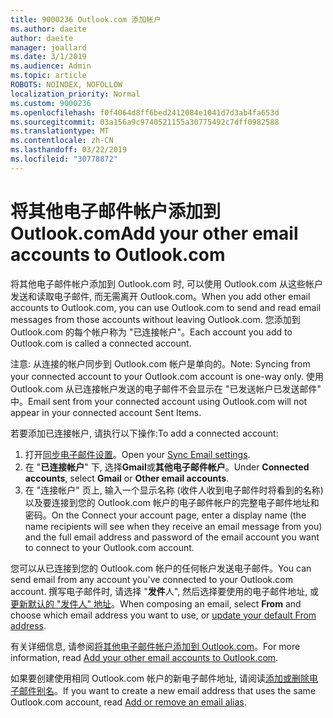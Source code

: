 ```yaml
---
title: 9000236 Outlook.com 添加帐户
ms.author: daeite
author: daeite
manager: joallard
ms.date: 3/1/2019
ms.audience: Admin
ms.topic: article
ROBOTS: NOINDEX, NOFOLLOW
localization_priority: Normal
ms.custom: 9000236
ms.openlocfilehash: f0f4064d8ff6bed2412084e1041d7d3ab4fa653d
ms.sourcegitcommit: 03a156a9c9740521155a30775492c7dff0982588
ms.translationtype: MT
ms.contentlocale: zh-CN
ms.lasthandoff: 03/22/2019
ms.locfileid: "30778872"
---
```

# <a name="add-your-other-email-accounts-to-outlookcom"></a><span data-ttu-id="2b7c6-102">将其他电子邮件帐户添加到 Outlook.com</span><span class="sxs-lookup"><span data-stu-id="2b7c6-102">Add your other email accounts to Outlook.com</span></span>

<span data-ttu-id="2b7c6-103">将其他电子邮件帐户添加到 Outlook.com 时, 可以使用 Outlook.com 从这些帐户发送和读取电子邮件, 而无需离开 Outlook.com。</span><span class="sxs-lookup"><span data-stu-id="2b7c6-103">When you add other email accounts to Outlook.com, you can use Outlook.com to send and read email messages from those accounts without leaving Outlook.com.</span></span> <span data-ttu-id="2b7c6-104">您添加到 Outlook.com 的每个帐户称为 "已连接帐户"。</span><span class="sxs-lookup"><span data-stu-id="2b7c6-104">Each account you add to Outlook.com is called a connected account.</span></span>

<span data-ttu-id="2b7c6-105">注意: 从连接的帐户同步到 Outlook.com 帐户是单向的。</span><span class="sxs-lookup"><span data-stu-id="2b7c6-105">Note: Syncing from your connected account to your Outlook.com account is one-way only.</span></span> <span data-ttu-id="2b7c6-106">使用 Outlook.com 从已连接帐户发送的电子邮件不会显示在 "已发送帐户已发送邮件" 中。</span><span class="sxs-lookup"><span data-stu-id="2b7c6-106">Email sent from your connected account using Outlook.com will not appear in your connected account Sent Items.</span></span>

<span data-ttu-id="2b7c6-107">若要添加已连接帐户, 请执行以下操作:</span><span class="sxs-lookup"><span data-stu-id="2b7c6-107">To add a connected account:</span></span>

1. <span data-ttu-id="2b7c6-108">打开[同步电子邮件设置](https://go.microsoft.com/fwlink/?linkid=875264)。</span><span class="sxs-lookup"><span data-stu-id="2b7c6-108">Open your [Sync Email settings](https://go.microsoft.com/fwlink/?linkid=875264).</span></span>
2. <span data-ttu-id="2b7c6-109">在 "**已连接帐户**" 下, 选择**Gmail**或**其他电子邮件帐户**。</span><span class="sxs-lookup"><span data-stu-id="2b7c6-109">Under **Connected accounts**, select **Gmail** or **Other email accounts**.</span></span>
3. <span data-ttu-id="2b7c6-110">在 "连接帐户" 页上, 输入一个显示名称 (收件人收到电子邮件时将看到的名称) 以及要连接到您的 Outlook.com 帐户的电子邮件帐户的完整电子邮件地址和密码。</span><span class="sxs-lookup"><span data-stu-id="2b7c6-110">On the Connect your account page, enter a display name (the name recipients will see when they receive an email message from you) and the full email address and password of the email account you want to connect to your Outlook.com account.</span></span>

<span data-ttu-id="2b7c6-111">您可以从已连接到您的 Outlook.com 帐户的任何帐户发送电子邮件。</span><span class="sxs-lookup"><span data-stu-id="2b7c6-111">You can send email from any account you've connected to your Outlook.com account.</span></span> <span data-ttu-id="2b7c6-112">撰写电子邮件时, 请选择 "**发件**人", 然后选择要使用的电子邮件地址, 或[更新默认的 "发件人" 地址](https://go.microsoft.com/fwlink/?linkid=875264)。</span><span class="sxs-lookup"><span data-stu-id="2b7c6-112">When composing an email, select **From** and choose which email address you want to use, or [update your default From address](https://go.microsoft.com/fwlink/?linkid=875264).</span></span>

<span data-ttu-id="2b7c6-113">有关详细信息, 请参阅[将其他电子邮件帐户添加到 Outlook.com](https://support.office.com/article/c5224df4-5885-4e79-91ba-523aa743f0ba)。</span><span class="sxs-lookup"><span data-stu-id="2b7c6-113">For more information, read [Add your other email accounts to Outlook.com](https://support.office.com/article/c5224df4-5885-4e79-91ba-523aa743f0ba).</span></span>

<span data-ttu-id="2b7c6-114">如果要创建使用相同 Outlook.com 帐户的新电子邮件地址, 请阅读[添加或删除电子邮件别名](https://support.office.com/article/459b1989-356d-40fa-a689-8f285b13f1f2)。</span><span class="sxs-lookup"><span data-stu-id="2b7c6-114">If you want to create a new email address that uses the same Outlook.com account, read [Add or remove an email alias](https://support.office.com/article/459b1989-356d-40fa-a689-8f285b13f1f2).</span></span>